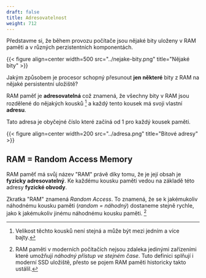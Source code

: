 ```yaml
---
draft: false
title: Adresovatelnost
weight: 712
---
```


Představme si, že během provozu počítače jsou nějaké bity uloženy v RAM paměti a v různých perzistentních komponentách.

{{< figure align=center width=500 src="../nejake-bity.png" title="Nějaké bity" >}}

Jakým způsobem je procesor schopný přesunout **jen některé** bity z RAM na nějaké persistentní uložiště?

RAM paměť je **adresovatelná** což znamená, že všechny bity v RAM jsou rozdělené do nějakých kousků [^k] a každý tento kousek má svoji vlastní **adresu**.

Tato adresa je obyčejné číslo které začíná od 1 pro každý kousek paměti.

{{< figure align=center width=200 src="../adresa.png" title="Bitové adresy" >}}

## RAM = Random Access Memory

RAM paměť má svůj název "RAM" právě díky tomu, že je její obsah je **fyzicky adresovatelný**. Ke každému kousku paměti vedou na základě této adresy **fyzické obvody**. 

Zkratka "RAM" znamená *Random Access*. To znamená, že se k jakémukoliv náhodnému kousku paměti (*random = náhodný*) dostaneme stejně rychle, jako k jakémukoliv jinému náhodnému kousku paměti. [^s]

[^k]: Velikost těchto kousků není stejná a může být mezi jedním a více bajty.
[^s]: RAM paměti v moderních počítačích nejsou zdaleka jedinými zařízeními které umožňují *náhodný přístup ve stejném čase*. Tuto definici splňují i moderní SSD uložiště, přesto se pojem RAM paměti historicky takto ustálil.  